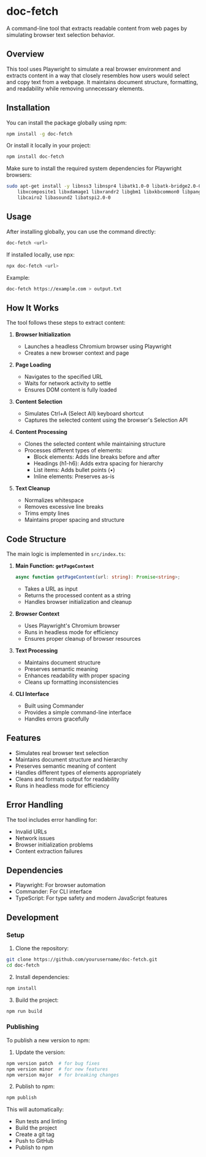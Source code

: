 # doc-fetch

A command-line tool that extracts readable content from web pages by simulating browser text selection behavior.

## Overview

This tool uses Playwright to simulate a real browser environment and extracts content in a way that closely resembles how users would select and copy text from a webpage. It maintains document structure, formatting, and readability while removing unnecessary elements.

## Installation

You can install the package globally using npm:

```bash
npm install -g doc-fetch
```

Or install it locally in your project:

```bash
npm install doc-fetch
```

Make sure to install the required system dependencies for Playwright browsers:

```bash
sudo apt-get install -y libnss3 libnspr4 libatk1.0-0 libatk-bridge2.0-0 libcups2 \
    libxcomposite1 libxdamage1 libxrandr2 libgbm1 libxkbcommon0 libpango-1.0-0 \
    libcairo2 libasound2 libatspi2.0-0
```

## Usage

After installing globally, you can use the command directly:

```bash
doc-fetch <url>
```

If installed locally, use npx:

```bash
npx doc-fetch <url>
```

Example:

```bash
doc-fetch https://example.com > output.txt
```

## How It Works

The tool follows these steps to extract content:

1. **Browser Initialization**

   - Launches a headless Chromium browser using Playwright
   - Creates a new browser context and page

2. **Page Loading**

   - Navigates to the specified URL
   - Waits for network activity to settle
   - Ensures DOM content is fully loaded

3. **Content Selection**

   - Simulates Ctrl+A (Select All) keyboard shortcut
   - Captures the selected content using the browser's Selection API

4. **Content Processing**

   - Clones the selected content while maintaining structure
   - Processes different types of elements:
     - Block elements: Adds line breaks before and after
     - Headings (h1-h6): Adds extra spacing for hierarchy
     - List items: Adds bullet points (•)
     - Inline elements: Preserves as-is

5. **Text Cleanup**
   - Normalizes whitespace
   - Removes excessive line breaks
   - Trims empty lines
   - Maintains proper spacing and structure

## Code Structure

The main logic is implemented in `src/index.ts`:

1. **Main Function: `getPageContent`**

   ```typescript
   async function getPageContent(url: string): Promise<string>;
   ```

   - Takes a URL as input
   - Returns the processed content as a string
   - Handles browser initialization and cleanup

2. **Browser Context**

   - Uses Playwright's Chromium browser
   - Runs in headless mode for efficiency
   - Ensures proper cleanup of browser resources

3. **Text Processing**

   - Maintains document structure
   - Preserves semantic meaning
   - Enhances readability with proper spacing
   - Cleans up formatting inconsistencies

4. **CLI Interface**
   - Built using Commander
   - Provides a simple command-line interface
   - Handles errors gracefully

## Features

- Simulates real browser text selection
- Maintains document structure and hierarchy
- Preserves semantic meaning of content
- Handles different types of elements appropriately
- Cleans and formats output for readability
- Runs in headless mode for efficiency

## Error Handling

The tool includes error handling for:

- Invalid URLs
- Network issues
- Browser initialization problems
- Content extraction failures

## Dependencies

- Playwright: For browser automation
- Commander: For CLI interface
- TypeScript: For type safety and modern JavaScript features

## Development

### Setup

1. Clone the repository:

```bash
git clone https://github.com/yourusername/doc-fetch.git
cd doc-fetch
```

2. Install dependencies:

```bash
npm install
```

3. Build the project:

```bash
npm run build
```

### Publishing

To publish a new version to npm:

1. Update the version:

```bash
npm version patch  # for bug fixes
npm version minor  # for new features
npm version major  # for breaking changes
```

2. Publish to npm:

```bash
npm publish
```

This will automatically:

- Run tests and linting
- Build the project
- Create a git tag
- Push to GitHub
- Publish to npm
